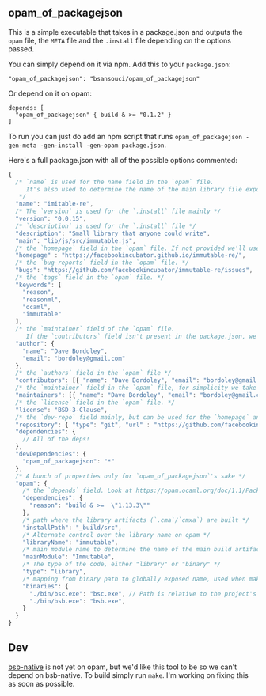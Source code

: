 opam\_of\_packagejson
---

This is a simple executable that takes in a package.json and outputs the `opam` file, the `META` file and the `.install` file depending on the options passed.

You can simply depend on it via npm. Add this to your `package.json`:
```
"opam_of_packagejson": "bsansouci/opam_of_packagejson"
```

Or depend on it on opam:
```
depends: [
  "opam_of_packagejson" { build & >= "0.1.2" }
]
```

To run you can just do add an npm script that runs `opam_of_packagejson -gen-meta -gen-install -gen-opam package.json`.


Here's a full package.json with all of the possible options commented:

```js
{
  /* `name` is used for the name field in the `opam` file.
     It's also used to determine the name of the main library file exposed for the `META` file and the `.install` file.
   */
  "name": "imitable-re",
  /* The `version` is used for the `.install` file mainly */
  "version": "0.0.15",
  /* `description` is used for the `.install` file */
  "description": "Small library that anyone could write",
  "main": "lib/js/src/immutable.js",
  /* the `homepage` field in the `opam` file. If not provided we'll use the url provided in the `repository` field. */
  "homepage" : "https://facebookincubator.github.io/immutable-re/",
  /* the `bug-reports` field in the `opam` file. */
  "bugs": "https://github.com/facebookincubator/immutable-re/issues",
  /* the `tags` field in the `opam` file. */
  "keywords": [
    "reason",
    "reasonml",
    "ocaml",
    "immutable"
  ],
  /* the `maintainer` field of the `opam` file. 
     If the `contributors` field isn't present in the package.json, we'll use the `author` field to fill its place. */
  "author": {
    "name": "Dave Bordoley",
    "email": "bordoley@gmail.com"
  },
  /* the `authors` field in the `opam` file */
  "contributors": [{ "name": "Dave Bordoley", "email": "bordoley@gmail.com" }],
  /* the `maintainer` field in the `opam` file, for simplicity we take the first maintainer (opam doesn't support multiple maintainers :( ) */
  "maintainers": [{ "name": "Dave Bordoley", "email": "bordoley@gmail.com" }],
  /* the `license` field in the `opam` file. */
  "license": "BSD-3-Clause",
  /* the `dev-repo` field mainly, but can be used for the `homepage` and the `bug-reports` fields too if their respective fields are missing from the package.json. */
  "repository": { "type": "git", "url" : "https://github.com/facebookincubator/immutable-re.git" },
  "dependencies": {
    // All of the deps!
  },
  "devDependencies": {
    "opam_of_packagejson": "*"
  },
  /* A bunch of properties only for `opam_of_packagejson`'s sake */
  "opam": {
    /* the `depends` field. Look at https://opam.ocaml.org/doc/1.1/Packaging.html#Versionconstraints for help on how the constrain solver works */  
    "dependencies": {
      "reason": "build & >=  \"1.13.3\""
    },
    /* path where the library artifacts (`.cma`/`cmxa`) are built */
    "installPath": "_build/src",
    /* Alternate control over the library name on opam */
    "libraryName": "immutable",
    /* main module name to determine the name of the main build artifact to expose */
    "mainModule": "Immutable",
    /* The type of the code, either "library" or "binary" */
    "type": "library",
    /* mapping from binary path to globally exposed name, used when making a command-line tool for example */
    "binaries": {
      "./bin/bsc.exe": "bsc.exe", // Path is relative to the project's directory
      "./bin/bsb.exe": "bsb.exe",
    }
  }
}
``` 


## Dev
[bsb-native](https://github.com/bsansouci/bsb-native) is not yet on opam, but we'd like this tool to be so we can't depend on bsb-native. To build simply run `make`.
I'm working on fixing this as soon as possible.
